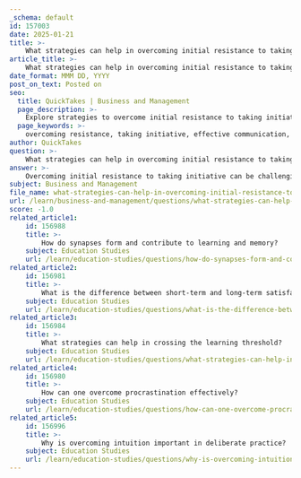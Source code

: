 ```yaml
---
_schema: default
id: 157003
date: 2025-01-21
title: >-
    What strategies can help in overcoming initial resistance to taking initiative?
article_title: >-
    What strategies can help in overcoming initial resistance to taking initiative?
date_format: MMM DD, YYYY
post_on_text: Posted on
seo:
  title: QuickTakes | Business and Management
  page_description: >-
    Explore strategies to overcome initial resistance to taking initiative, including effective communication, engagement, empowerment, training, and building a supportive culture.
  page_keywords: >-
    overcoming resistance, taking initiative, effective communication, engagement, empowerment, training, supportive culture, feedback, mentorship, safe spaces, new challenges
author: QuickTakes
question: >-
    What strategies can help in overcoming initial resistance to taking initiative?
answer: >-
    Overcoming initial resistance to taking initiative can be challenging, but several effective strategies can help facilitate this process. Here are some key approaches:\n\n1. **Effective Communication**: Clearly articulate the reasons for taking initiative, the benefits it will bring, and how it aligns with broader goals. Open and transparent communication helps build trust and reduces fear of change.\n\n2. **Engagement and Involvement**: Actively involve individuals in the decision-making process. When people feel they have a stake in the outcome, they are more likely to overcome resistance and take initiative. This can be achieved through brainstorming sessions or collaborative projects.\n\n3. **Empowerment**: Allow individuals to take ownership of specific tasks or projects. Empowering team members to lead initiatives can inspire them to engage more deeply and take on new responsibilities, fostering a sense of autonomy and commitment.\n\n4. **Training and Support**: Provide adequate training and resources to ensure that individuals feel equipped to take initiative. This alleviates feelings of inadequacy and builds confidence in their abilities.\n\n5. **Building a Supportive Culture**: Cultivate an environment that embraces change and innovation. Recognizing and rewarding adaptability can reinforce a culture that encourages taking initiative.\n\n6. **Roll with Resistance**: Instead of confronting resistance directly, acknowledge it and explore the underlying concerns. This approach can help individuals feel heard and understood, making them more open to taking initiative.\n\n7. **Seek Feedback**: Regularly ask for feedback from peers and leaders. Constructive criticism can provide insights into areas for improvement and help individuals feel more confident in their decision-making.\n\n8. **Mentorship and Coaching**: Seek out mentors who can provide guidance and support. Having someone to turn to for advice can help individuals navigate their fears and uncertainties about taking initiative.\n\n9. **Create Safe Spaces for Input**: Encourage quieter team members to share their ideas by creating a safe environment for discussion. This can involve structured brainstorming sessions or one-on-one conversations to draw out unique perspectives.\n\n10. **Take on New Challenges**: Encourage individuals to volunteer for larger projects or leadership roles. This not only demonstrates initiative but also provides practical experience that can enhance their skill set.\n\nBy implementing these strategies, individuals and leaders can effectively reduce resistance and foster a culture that encourages taking initiative, ultimately leading to greater engagement and productivity.
subject: Business and Management
file_name: what-strategies-can-help-in-overcoming-initial-resistance-to-taking-initiative.md
url: /learn/business-and-management/questions/what-strategies-can-help-in-overcoming-initial-resistance-to-taking-initiative
score: -1.0
related_article1:
    id: 156988
    title: >-
        How do synapses form and contribute to learning and memory?
    subject: Education Studies
    url: /learn/education-studies/questions/how-do-synapses-form-and-contribute-to-learning-and-memory
related_article2:
    id: 156981
    title: >-
        What is the difference between short-term and long-term satisfaction in motivation?
    subject: Education Studies
    url: /learn/education-studies/questions/what-is-the-difference-between-shortterm-and-longterm-satisfaction-in-motivation
related_article3:
    id: 156984
    title: >-
        What strategies can help in crossing the learning threshold?
    subject: Education Studies
    url: /learn/education-studies/questions/what-strategies-can-help-in-crossing-the-learning-threshold
related_article4:
    id: 156980
    title: >-
        How can one overcome procrastination effectively?
    subject: Education Studies
    url: /learn/education-studies/questions/how-can-one-overcome-procrastination-effectively
related_article5:
    id: 156996
    title: >-
        Why is overcoming intuition important in deliberate practice?
    subject: Education Studies
    url: /learn/education-studies/questions/why-is-overcoming-intuition-important-in-deliberate-practice
---
```


&nbsp;